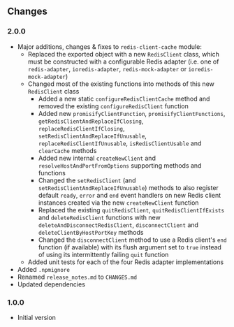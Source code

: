 ## Changes

### 2.0.0
- Major additions, changes & fixes to `redis-client-cache` module:
  - Replaced the exported object with a new `RedisClient` class, which must be constructed with a configurable Redis 
    adapter (i.e. one of `redis-adapter`, `ioredis-adapter`, `redis-mock-adapter` or `ioredis-mock-adapter`)
  - Changed most of the existing functions into methods of this new `RedisClient` class
    - Added a new static `configureRedisClientCache` method and removed the existing `configureRedisClient` function  
    - Added new `promisifyClientFunction`, `promisifyClientFunctions`, `getRedisClientAndReplaceIfClosing`, 
      `replaceRedisClientIfClosing`, `setRedisClientAndReplaceIfUnusable`, `replaceRedisClientIfUnusable`, 
      `isRedisClientUsable` and `clearCache` methods
    - Added new internal `createNewClient` and `resolveHostAndPortFromOptions` supporting methods and functions  
    - Changed the `setRedisClient` (and `setRedisClientAndReplaceIfUnusable`) methods to also register default `ready`, 
      `error` and `end` event handlers on new Redis client instances created via the new `createNewClient` function
    - Replaced the existing `quitRedisClient`, `quitRedisClientIfExists` and `deleteRedisClient` functions with new 
      `deleteAndDisconnectRedisClient`, `disconnectClient` and `deleteClientByHostPortKey` methods
    - Changed the `disconnectClient` method to use a Redis client's `end` function (if available) with its flush 
      argument set to `true` instead of using its intermittently failing `quit` function
  - Added unit tests for each of the four Redis adapter implementations
- Added `.npmignore`
- Renamed `release_notes.md` to `CHANGES.md`
- Updated dependencies

### 1.0.0
- Initial version